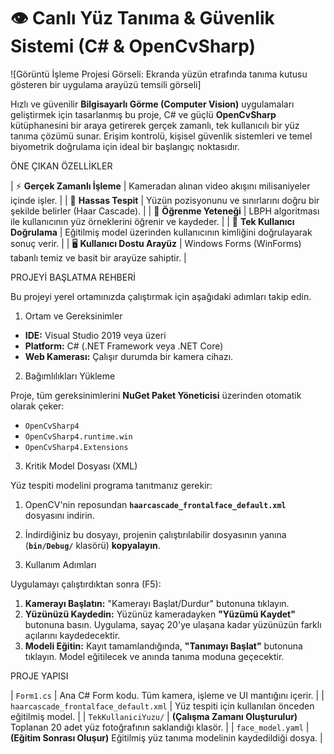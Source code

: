 # 👁️ Canlı Yüz Tanıma & Güvenlik Sistemi (C# & OpenCvSharp)

![Görüntü İşleme Projesi Görseli: Ekranda yüzün etrafında tanıma kutusu gösteren bir uygulama arayüzü temsili görseli]

Hızlı ve güvenilir **Bilgisayarlı Görme (Computer Vision)** uygulamaları geliştirmek için tasarlanmış bu proje, C# ve güçlü **OpenCvSharp** kütüphanesini bir araya getirerek gerçek zamanlı, tek kullanıcılı bir yüz tanıma çözümü sunar. Erişim kontrolü, kişisel güvenlik sistemleri ve temel biyometrik doğrulama için ideal bir başlangıç noktasıdır.

ÖNE ÇIKAN ÖZELLİKLER


| ⚡ **Gerçek Zamanlı İşleme** | Kameradan alınan video akışını milisaniyeler içinde işler. |
| 🎯 **Hassas Tespit** | Yüzün pozisyonunu ve sınırlarını doğru bir şekilde belirler (Haar Cascade). |
| 🧠 **Öğrenme Yeteneği** | LBPH algoritması ile kullanıcının yüz örneklerini öğrenir ve kaydeder. |
| 👤 **Tek Kullanıcı Doğrulama** | Eğitilmiş model üzerinden kullanıcının kimliğini doğrulayarak sonuç verir. |
| 🖥️ **Kullanıcı Dostu Arayüz** | Windows Forms (WinForms) tabanlı temiz ve basit bir arayüze sahiptir. |

PROJEYİ BAŞLATMA REHBERİ

Bu projeyi yerel ortamınızda çalıştırmak için aşağıdaki adımları takip edin.

 1. Ortam ve Gereksinimler

* **IDE:** Visual Studio 2019 veya üzeri
* **Platform:** C# (.NET Framework veya .NET Core)
* **Web Kamerası:** Çalışır durumda bir kamera cihazı.

2. Bağımlılıkları Yükleme

Proje, tüm gereksinimlerini **NuGet Paket Yöneticisi** üzerinden otomatik olarak çeker:

* `OpenCvSharp4`
* `OpenCvSharp4.runtime.win`
* `OpenCvSharp4.Extensions`

 3. Kritik Model Dosyası (XML)

Yüz tespiti modelini programa tanıtmanız gerekir:

1.  OpenCV'nin reposundan **`haarcascade_frontalface_default.xml`** dosyasını indirin.
2.  İndirdiğiniz bu dosyayı, projenin çalıştırılabilir dosyasının yanına (**`bin/Debug/`** klasörü) **kopyalayın**.

 4. Kullanım Adımları

Uygulamayı çalıştırdıktan sonra (F5):

1.  **Kamerayı Başlatın:** "Kamerayı Başlat/Durdur" butonuna tıklayın.
2.  **Yüzünüzü Kaydedin:** Yüzünüz kameradayken **"Yüzümü Kaydet"** butonuna basın. Uygulama, sayaç 20'ye ulaşana kadar yüzünüzün farklı açılarını kaydedecektir.
3.  **Modeli Eğitin:** Kayıt tamamlandığında, **"Tanımayı Başlat"** butonuna tıklayın. Model eğitilecek ve anında tanıma moduna geçecektir.

PROJE YAPISI

| `Form1.cs` | Ana C# Form kodu. Tüm kamera, işleme ve UI mantığını içerir. |
| `haarcascade_frontalface_default.xml` | Yüz tespiti için kullanılan önceden eğitilmiş model. |
| `TekKullaniciYuzu/` | **(Çalışma Zamanı Oluşturulur)** Toplanan 20 adet yüz fotoğrafının saklandığı klasör. |
| `face_model.yaml` | **(Eğitim Sonrası Oluşur)** Eğitilmiş yüz tanıma modelinin kaydedildiği dosya. |
